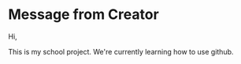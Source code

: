 # Message from Creator

Hi,

This is my school project. We're currently learning how to use github.
